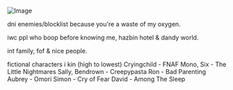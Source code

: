 ![Image](https://github.com/user-attachments/assets/53e3e3c6-686f-413a-9e82-df665ea1e105)

dni enemies/blocklist because you're a waste of my oxygen.

iwc ppl who boop before knowing me, hazbin hotel & dandy world.

int family, fof & nice people.

fictional characters i kin (high to lowest)
Cryingchild - FNAF
Mono, Six - The Little Nightmares
Sally, Bendrown - Creepypasta
Ron - Bad Parenting
Aubrey - Omori
Simon - Cry of Fear
David - Among The Sleep

